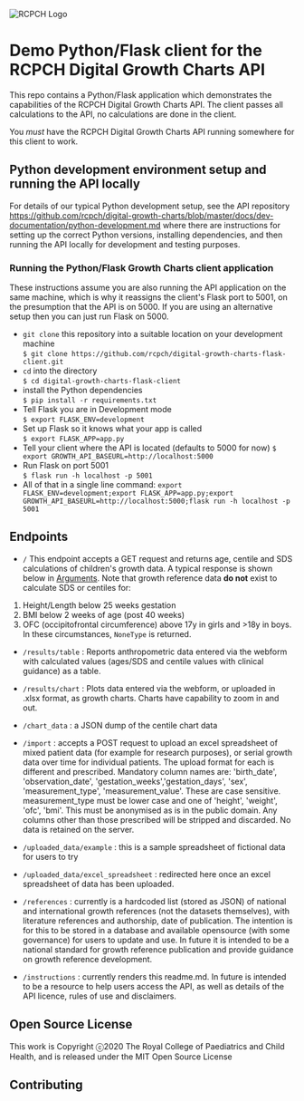 ![RCPCH Logo](https://www.rcpch.ac.uk/themes/rcpch/images/logo-desktop.svg)

# Demo Python/Flask client for the RCPCH Digital Growth Charts API

This repo contains a Python/Flask application which demonstrates the capabilities of the RCPCH Digital Growth Charts API. The client passes all calculations to the API, no calculations are done in the client.

You *must* have the RCPCH Digital Growth Charts API running somewhere for this client to work.

## Python development environment setup and running the API locally

For details of our typical Python development setup, see the API repository https://github.com/rcpch/digital-growth-charts/blob/master/docs/dev-documentation/python-development.md where there are instructions for setting up the correct Python versions, installing dependencies, and then running the API locally for development and testing purposes.

### Running the Python/Flask Growth Charts client application

These instructions assume you are also running the API application on the same machine, which is why it reassigns the client's Flask port to 5001, on the presumption that the API is on 5000. If you are using an alternative setup then you can just run Flask on 5000.

* `git clone` this repository into a suitable location on your development machine  
`$ git clone https://github.com/rcpch/digital-growth-charts-flask-client.git`  
* `cd` into the directory  
`$ cd digital-growth-charts-flask-client`  
* install the Python dependencies  
`$ pip install -r requirements.txt`  
* Tell Flask you are in Development mode  
`$ export FLASK_ENV=development`
* Set up Flask so it knows what your app is called  
`$ export FLASK_APP=app.py`  
* Tell your client where the API is located (defaults to 5000 for now)
`$ export GROWTH_API_BASEURL=http://localhost:5000`  
* Run Flask on port 5001  
`$ flask run -h localhost -p 5001`  
* All of that in a single line command: `export FLASK_ENV=development;export FLASK_APP=app.py;export GROWTH_API_BASEURL=http://localhost:5000;flask run -h localhost -p 5001`

## Endpoints
- `/` This endpoint accepts a GET request and returns age, centile and SDS calculations of children's growth data. A typical response is shown below in [Arguments](#Arguments). Note that growth reference data **do not** exist to calculate SDS or centiles for:
1. Height/Length below 25 weeks gestation
2. BMI below 2 weeks of age (post 40 weeks)
3. OFC (occipitofrontal circumference) above 17y in girls and >18y in boys.
In these circumstances, `NoneType` is returned.

- `/results/table` : Reports anthropometric data entered via the webform with calculated values (ages/SDS and centile values with clinical guidance) as a table.

- `/results/chart` : Plots data entered via the webform, or uploaded in .xlsx format, as growth charts. Charts have capability to zoom in and out.

- `/chart_data` : a JSON dump of the centile chart data

- `/import` : accepts a POST request to upload an excel spreadsheet of mixed patient data (for example for research purposes), or serial growth data over time for individual patients. The upload format for each is different and prescribed. Mandatory column names are: 'birth_date', 'observation_date', 'gestation_weeks','gestation_days', 'sex', 'measurement_type', 'measurement_value'. These are case sensitive. measurement_type must be lower case and one of 'height', 'weight', 'ofc', 'bmi'. This must be anonymised as is in the public domain. Any columns other than those prescribed will be stripped and discarded. No data is retained on the server.

- `/uploaded_data/example` : this is a sample spreadsheet of fictional data for users to try

- `/uploaded_data/excel_spreadsheet` : redirected here once an excel spreadsheet of data has been uploaded.

- `/references` : currently is a hardcoded list (stored as JSON) of national and international growth references (not the datasets themselves), with literature references and authorship, date of publication. The intention is for this to be stored in a database and available opensource (with some governance) for users to update and use. In future it is intended to be a national standard for growth reference publication and provide guidance on growth reference development.

- `/instructions` : currently renders this readme.md. In future is intended to be a resource to help users access the API, as well as details of the API licence, rules of use and disclaimers.

## Open Source License

This work is Copyright ⓒ2020 The Royal College of Paediatrics and Child Health, and is released under the MIT Open Source License  

## Contributing